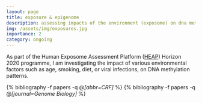 ```yaml
---
layout: page
title: exposure & epigenome
description: assessing impacts of the environment (exposome) on dna methylation patterns
img: /assets/img/exposures.jpg
importance: 2
category: ongoing
---
```


As part of the Human Exposome Assessment Platform (<a href="https://heap-exposome.eu/work-packages/" target="_blank">HEAP</a>) Horizon 2020 programme, I am investigating the impact of various environmental factors such as age, smoking, diet, or viral infections, on DNA methylation patterns.

<div class="publications">

  {% bibliography -f papers -q @*[abbr=CRF]* %}
  {% bibliography -f papers -q @*[journal=Genome Biology]* %}
  
</div>
